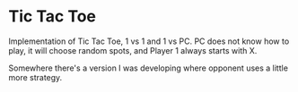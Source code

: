 # Tic Tac Toe

Implementation of Tic Tac Toe, 1 vs 1 and 1 vs PC.
PC does not know how to play, it will choose random spots, and Player 1 always starts with X.

Somewhere there's a version I was developing where opponent uses a little more strategy.
